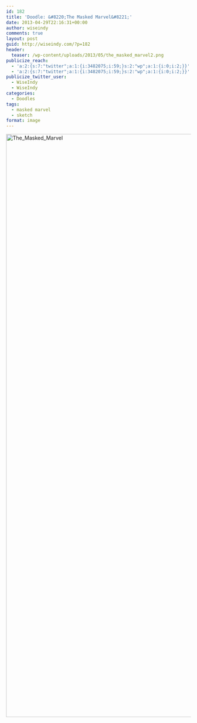 ```yaml
---
id: 182
title: 'Doodle: &#8220;The Masked Marvel&#8221;'
date: 2013-04-29T22:16:31+00:00
author: wiseindy
comments: true
layout: post
guid: http://wiseindy.com/?p=182
header:
  teaser: /wp-content/uploads/2013/05/the_masked_marvel2.png
publicize_reach:
  - 'a:2:{s:7:"twitter";a:1:{i:3482075;i:59;}s:2:"wp";a:1:{i:0;i:2;}}'
  - 'a:2:{s:7:"twitter";a:1:{i:3482075;i:59;}s:2:"wp";a:1:{i:0;i:2;}}'
publicize_twitter_user:
  - WiseIndy
  - WiseIndy
categories:
  - Doodles
tags:
  - masked marvel
  - sketch
format: image
---
```

<img class="alignnone size-full wp-image-316" alt="The_Masked_Marvel" src="http://wiseindy.com/wp-content/uploads/2013/05/the_masked_marvel2.png" width="670" height="1591" />